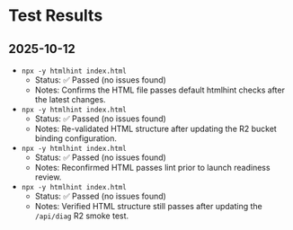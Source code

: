 # Test Results

## 2025-10-12
- `npx -y htmlhint index.html`
  - Status: ✅ Passed (no issues found)
  - Notes: Confirms the HTML file passes default htmlhint checks after the latest changes.
- `npx -y htmlhint index.html`
  - Status: ✅ Passed (no issues found)
  - Notes: Re-validated HTML structure after updating the R2 bucket binding configuration.
- `npx -y htmlhint index.html`
  - Status: ✅ Passed (no issues found)
  - Notes: Reconfirmed HTML passes lint prior to launch readiness review.
- `npx -y htmlhint index.html`
  - Status: ✅ Passed (no issues found)
  - Notes: Verified HTML structure still passes after updating the `/api/diag` R2 smoke test.
